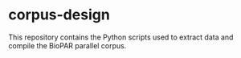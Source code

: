 # corpus-design

This repository contains the Python scripts used to extract data and compile the BioPAR parallel corpus. 
